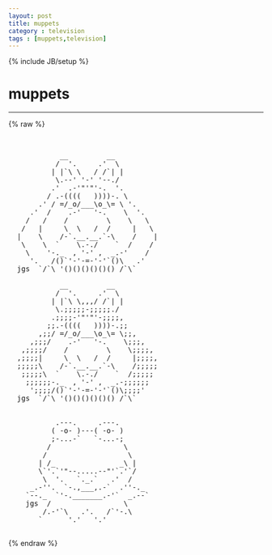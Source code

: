 ```yaml
---
layout: post
title: muppets
category : television
tags : [muppets,television]
---
```

{% include JB/setup %}
# muppets
---
{% raw %}
<pre>


            __         __
           /  &#039;.     .&#039;  \
          | |`\ \   / /`| |
           \.--&#039; &#039;-&#039; &#039;--./
          .&#039;  .-&#039;&quot;&#039;&quot;&#039;-.  &#039;.
         / .-((((   ))))-. \
       .&#039; / =/_o/___\o_\= \ &#039;.
     .&#039;  /    .-&#039;   &#039;-.    \  &#039;.
    /   /    /         \    \   \
   /   |     \  \   /  /     |   \
  |    \    /-`.__.__.`-\    /    |
   \    \  `    \.-./    `  /    /
    \    &#039;-._  , &#039;-&#039; ,  _.-&#039;    /
     &#039;.   /()`&#039;-&#039;-=-&#039;-&#039;`()\   .&#039;
  jgs  `/`\ &#039;()()()()()() /`\`

            __         __
           /  &#039;.     .&#039;  \
          | |`\ \,,,/ /`| |
           \.;;;;;-;;;;;./
          .;;;;-&#039;&quot;&#039;&quot;&#039;-;;;;,
         ;;.-((((   ))))-.;;
       ,;;/ =/_o/___\o_\= \;;,
     ,;;;/    .-&#039;   &#039;-.    \;;;,
   ,;;;;/    /         \    \;;;;,
  ,;;;;|     \  \   /  /     |;;;;,
  ;;;;;\    /-`.__.__.`-\    /;;;;;
   ;;;;;\  `    \.-./    `  /;;;;;
    ;;;;;;-._  , &#039;-&#039; ,  _.-;;;;;;
     &#039;;;;;/()`&#039;-&#039;-=-&#039;-&#039;`()\;;;;&#039;
  jgs  `/`\ &#039;()()()()()() /`\`
   

           .---.     .---.
          ( -o- )---( -o- )
          ;-...-`   `-...-;
         /                 \
        /                   \
       | /_               _\ |
       \`&#039;.`&#039;&quot;--.....--&quot;&#039;`.&#039;`/
        \  &#039;.   `._.`   .&#039;  /
     _.-&#039;&#039;.  `-.,___,.-`  .&#039;&#039;-._
    `--._  `&#039;-._______.-&#039;`  _.--`
    jgs  /                 \
        /.-&#039;`\   .&#039;.   /`&#039;-.\
       `      &#039;.&#039;   &#039;.&#039; 
 </pre>
{% endraw %}
